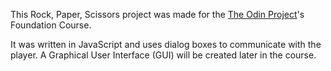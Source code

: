 This Rock, Paper, Scissors project was made for the [The Odin Project](https://www.theodinproject.com/)'s Foundation Course.

It was written in JavaScript and uses dialog boxes to communicate with the player. A Graphical User Interface (GUI) will be created later in the course.